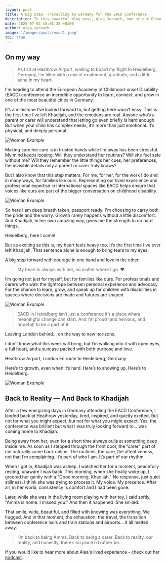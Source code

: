 ```yaml
---
layout: post
title: A Big Step- Travelling to Germany for the EACD Conference
description: In this powerful blog post, Alea Jannath, one of our Encompass parent partners shares her experience of travelling to Heidelberg, Germany for the 2025 European Academy for Childhood-onset Disability conference
date: 2025-07-02 15:01:35 +0300
author: alea-jannath
image: '/images/posts/eacd1.jpeg'
toc: true
---
```


## On my way

> As I sit at Heathrow Airport, waiting to board my flight to Heidelberg, Germany, I’m filled with a mix of excitement, gratitude, and a little ache in my heart.

I'm heading to attend the European Academy of Childhood-onset Disability (EACD) conference an incredible opportunity to learn, connect, and grow in one of the most beautiful cities in Germany.

It’s a milestone I’ve looked forward to, but getting here wasn’t easy. This is the first time I’ve left Khadijah, and the emotions are real. Anyone who’s a parent or carer will understand that letting go even briefly is hard enough. But when your child has complex needs, it’s more than just emotional. It’s physical, and deeply personal.

![Woman]({{site.baseurl}}/images/posts/eacd2.jpeg)
*Example*

Making sure her care is in trusted hands while I’m away has been stressful. My mind keeps looping: Will they understand her routines? Will she feel safe without me? Will they remember the little things her cues, her preferences, the invisible details only a parent or carer truly knows?

But I also know that this step matters. For me, for her, for the work I do and in many ways, for families like ours. Representing our lived experience and professional expertise in international spaces like EACD helps ensure that voices like ours are part of the bigger conversation on childhood disability.

![Woman]({{site.baseurl}}/images/posts/eacd3.jpeg)
*Example*

So here I am deep breath taken, passport ready. I'm choosing to carry both the pride and the worry. Growth rarely happens without a little discomfort. And Khadijah, in her own amazing way, gives me the strength to do hard things.

Heidelberg, here I come!

But as exciting as this is, my heart feels heavy too. It’s the first time I’ve ever left Khadijah. That sentence alone is enough to bring tears to my eyes.

A big step forward with courage in one hand and love in the other.

> My heart is always with her, no matter where I go. ❤️

I’m going not just for myself, but for families like ours. For professionals and carers who walk the tightrope between personal experience and advocacy. For the chance to learn, grow, and speak up for children with disabilities in spaces where decisions are made and futures are shaped.

![Woman]({{site.baseurl}}/images/posts/eacd5.jpeg)
*Example*

> EACD in Heidelberg isn’t just a conference
it’s a place where meaningful change can start. And I’m proud (and nervous, and hopeful) to be a part of it.

Leaving London behind… on the way to new horizons.

I don’t know what this week will bring, but I’m walking into it with open eyes, a full heart, and a suitcase packed with both purpose and love.

Heathrow Airport, London
En route to Heidelberg, Germany

Here’s to growth, even when it’s hard.
Here’s to showing up.
Here’s to Heidelberg.

![Woman]({{site.baseurl}}/images/posts/eacd7.jpg)
*Example*

## Back to Reality — And Back to Khadijah

After a few energizing days in Germany attending the EACD Conference, I landed back at Heathrow yesterday, tired, inspired, and quietly excited. But not for what you might expect, but not for what you might expect. Yes, the conference was brilliant but what I was truly looking forward to… was coming home to Khadijah.

Being away from her, even for a short time always pulls at something deep inside me. As soon as I stepped through the front door, the “carer” part of me naturally came back online. The routines, the care, the attentiveness, not that I’m complaining. It’s part of who I am. It’s part of our rhythm.

When I got in, Khadijah was asleep. I watched her for a moment, peacefully resting, unaware I was back. This morning, when she finally woke up, I greeted her gently with a "Good morning, Khadijah." No response, just quiet stillness. I think she was trying to process it. My voice. My presence. After all, in her world, consistency is comfort and I had been gone.

Later, while she was in the living room playing with her toy, I said softly, "Amma is home. I missed you." And then it happened. She smiled.

That smile, wide, beautiful, and filled with knowing was everything. We hugged. And in that moment, the exhaustion, the travel, the transition between conference halls and train stations and airports… it all melted away.

> I’m back to being Amma. Back to being a carer. Back to reality, our reality, and honestly, there’s no place I’d rather be.

If you would like to hear more about Alea's lived experience - check out her [podcast](https://www.podbean.com/ea/pb-9cphm-18e70b4). 

